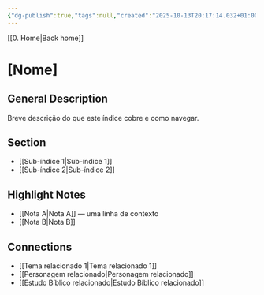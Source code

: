 ```yaml
---
{"dg-publish":true,"tags":null,"created":"2025-10-13T20:17:14.032+01:00","updated":"2025-10-21T19:18:39.159+01:00","dg-note-icon":"signpost","noteIcon":"signpost","dgPassFrontmatter":true,"permalink":"/11-templates/index-note/"}
---
```


[[0. Home\|Back home]]
# [Nome]

## General Description
Breve descrição do que este índice cobre e como navegar.

## Section
- [[Sub-índice 1\|Sub-índice 1]]
- [[Sub-índice 2\|Sub-índice 2]]

## Highlight Notes
- [[Nota A\|Nota A]] — uma linha de contexto
- [[Nota B\|Nota B]]

## Connections
- [[Tema relacionado 1\|Tema relacionado 1]]
- [[Personagem relacionado\|Personagem relacionado]]
- [[Estudo Bíblico relacionado\|Estudo Bíblico relacionado]]
